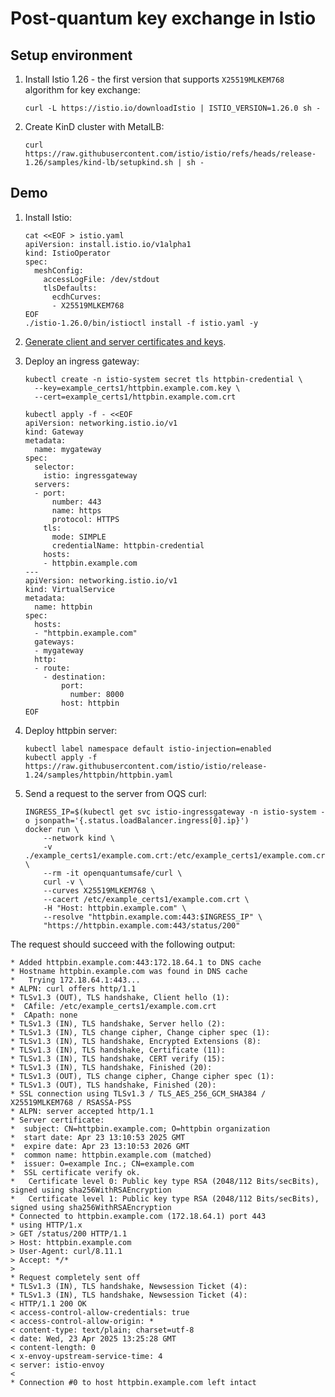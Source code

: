 # Post-quantum key exchange in Istio

## Setup environment

1. Install Istio 1.26 - the first version that supports `X25519MLKEM768` algorithm for key exchange:

    ```shell
    curl -L https://istio.io/downloadIstio | ISTIO_VERSION=1.26.0 sh -
    ```

1. Create KinD cluster with MetalLB:

    ```shell
    curl https://raw.githubusercontent.com/istio/istio/refs/heads/release-1.26/samples/kind-lb/setupkind.sh | sh -
    ```

## Demo

1. Install Istio:

   ```shell
   cat <<EOF > istio.yaml
   apiVersion: install.istio.io/v1alpha1
   kind: IstioOperator
   spec:
     meshConfig:
       accessLogFile: /dev/stdout
       tlsDefaults:
         ecdhCurves:
         - X25519MLKEM768
   EOF
   ./istio-1.26.0/bin/istioctl install -f istio.yaml -y
   ```
   
1. [Generate client and server certificates and keys](https://istio.io/latest/docs/tasks/traffic-management/ingress/secure-ingress/#generate-client-and-server-certificates-and-keys).

1. Deploy an ingress gateway:

   ```shell
   kubectl create -n istio-system secret tls httpbin-credential \
     --key=example_certs1/httpbin.example.com.key \
     --cert=example_certs1/httpbin.example.com.crt
   ```
   ```shell
   kubectl apply -f - <<EOF
   apiVersion: networking.istio.io/v1
   kind: Gateway
   metadata:
     name: mygateway
   spec:
     selector:
       istio: ingressgateway
     servers:
     - port:
         number: 443
         name: https
         protocol: HTTPS
       tls:
         mode: SIMPLE
         credentialName: httpbin-credential
       hosts:
       - httpbin.example.com
   ---
   apiVersion: networking.istio.io/v1
   kind: VirtualService
   metadata:
     name: httpbin
   spec:
     hosts:
     - "httpbin.example.com"
     gateways:
     - mygateway
     http:
     - route:
       - destination:
           port:
             number: 8000
           host: httpbin
   EOF
   ```

1. Deploy httpbin server:

   ```shell
   kubectl label namespace default istio-injection=enabled
   kubectl apply -f https://raw.githubusercontent.com/istio/istio/release-1.24/samples/httpbin/httpbin.yaml
   ```

1. Send a request to the server from OQS curl:
   
   ```shell
   INGRESS_IP=$(kubectl get svc istio-ingressgateway -n istio-system -o jsonpath='{.status.loadBalancer.ingress[0].ip}')
   docker run \
       --network kind \
       -v ./example_certs1/example.com.crt:/etc/example_certs1/example.com.crt \
       --rm -it openquantumsafe/curl \
       curl -v \
       --curves X25519MLKEM768 \
       --cacert /etc/example_certs1/example.com.crt \
       -H "Host: httpbin.example.com" \
       --resolve "httpbin.example.com:443:$INGRESS_IP" \
       "https://httpbin.example.com:443/status/200"
   ```

The request should succeed with the following output:

   ```
   * Added httpbin.example.com:443:172.18.64.1 to DNS cache
   * Hostname httpbin.example.com was found in DNS cache
   *   Trying 172.18.64.1:443...
   * ALPN: curl offers http/1.1
   * TLSv1.3 (OUT), TLS handshake, Client hello (1):
   *  CAfile: /etc/example_certs1/example.com.crt
   *  CApath: none
   * TLSv1.3 (IN), TLS handshake, Server hello (2):
   * TLSv1.3 (IN), TLS change cipher, Change cipher spec (1):
   * TLSv1.3 (IN), TLS handshake, Encrypted Extensions (8):
   * TLSv1.3 (IN), TLS handshake, Certificate (11):
   * TLSv1.3 (IN), TLS handshake, CERT verify (15):
   * TLSv1.3 (IN), TLS handshake, Finished (20):
   * TLSv1.3 (OUT), TLS change cipher, Change cipher spec (1):
   * TLSv1.3 (OUT), TLS handshake, Finished (20):
   * SSL connection using TLSv1.3 / TLS_AES_256_GCM_SHA384 / X25519MLKEM768 / RSASSA-PSS
   * ALPN: server accepted http/1.1
   * Server certificate:
   *  subject: CN=httpbin.example.com; O=httpbin organization
   *  start date: Apr 23 13:10:53 2025 GMT
   *  expire date: Apr 23 13:10:53 2026 GMT
   *  common name: httpbin.example.com (matched)
   *  issuer: O=example Inc.; CN=example.com
   *  SSL certificate verify ok.
   *   Certificate level 0: Public key type RSA (2048/112 Bits/secBits), signed using sha256WithRSAEncryption
   *   Certificate level 1: Public key type RSA (2048/112 Bits/secBits), signed using sha256WithRSAEncryption
   * Connected to httpbin.example.com (172.18.64.1) port 443
   * using HTTP/1.x
   > GET /status/200 HTTP/1.1
   > Host: httpbin.example.com
   > User-Agent: curl/8.11.1
   > Accept: */*
   > 
   * Request completely sent off
   * TLSv1.3 (IN), TLS handshake, Newsession Ticket (4):
   * TLSv1.3 (IN), TLS handshake, Newsession Ticket (4):
   < HTTP/1.1 200 OK
   < access-control-allow-credentials: true
   < access-control-allow-origin: *
   < content-type: text/plain; charset=utf-8
   < date: Wed, 23 Apr 2025 13:25:28 GMT
   < content-length: 0
   < x-envoy-upstream-service-time: 4
   < server: istio-envoy
   < 
   * Connection #0 to host httpbin.example.com left intact
   ```

